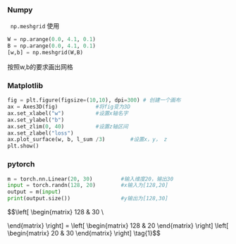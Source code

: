### **Numpy**
` np.meshgrid` 使用
```python
W = np.arange(0.0, 4.1, 0.1)
B = np.arange(0.0, 4.1, 0.1)
[w,b] = np.meshgrid(W,B)
```
按照w,b的要求画出网格



### **Matplotlib**

```python
fig = plt.figure(figsize=(10,10), dpi=300) # 创建一个画布
ax = Axes3D(fig)            #将fig变为3D
ax.set_xlabel("w")          #设置x轴名字
ax.set_ylabel("b")
ax.set_zlim(0, 40)          #设置z轴区间
ax.set_zlabel("loss")
ax.plot_surface(w, b, l_sum /3)        #设置x，y， z
plt.show()
```



### **pytorch**

```python
m = torch.nn.Linear(20, 30)         #输入维度20，输出30
input = torch.randn(128, 20)        #x输入为[128,20]
output = m(input)
print(output.size())                #y输出为[128,30]
```

$$\left[ \begin{matrix}
   128 & 30 \\
  
  \end{matrix}
  \right] = \left[
 \begin{matrix}
   128 & 20 
  \end{matrix}
  \right] \left[
 \begin{matrix}
   20 & 30 
  \end{matrix}
  \right] \tag{1}$$

